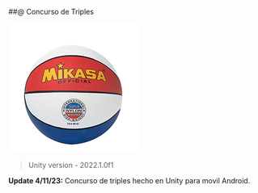 ##@ Concurso de Triples

![](https://github.com/camilo1962/Triples/blob/main/Assets/ShootHootKit/balonTricolor.png)

> Unity version - 2022.1.0f1

**Update 4/11/23:** Concurso de triples hecho en Unity para movil Android.
